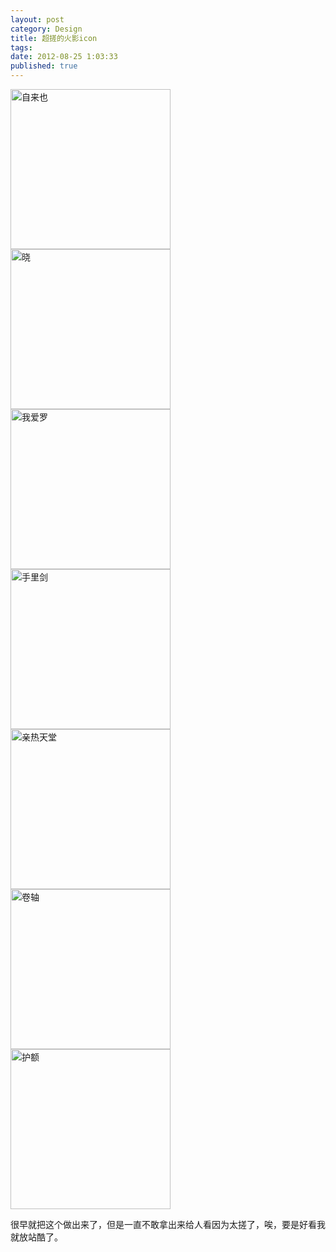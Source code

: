 ```yaml
---
layout: post
category: Design
title: 超搓的火影icon
tags:
date: 2012-08-25 1:03:33
published: true
---
```

<a href="http://www.yupoo.com/photos/jacobz/86487411/" title="自来也"><img src="http://pic.yupoo.com/jacobz/Cdyf3CiE/medish.jpg" alt="自来也" width="256" height="256" border="0" /></a>
<a href="http://www.yupoo.com/photos/jacobz/86487410/" title="晓"><img src="http://pic.yupoo.com/jacobz/Cdyf1PwF/medish.jpg" alt="晓" width="256" height="256" border="0" /></a>
<a href="http://www.yupoo.com/photos/jacobz/86487409/" title="我爱罗"><img src="http://pic.yupoo.com/jacobz/Cdyf0UoT/medish.jpg" alt="我爱罗" width="256" height="256" border="0" /></a>
<a href="http://www.yupoo.com/photos/jacobz/86487408/" title="手里剑"><img src="http://pic.yupoo.com/jacobz/CdyeXzsi/medish.jpg" alt="手里剑" width="256" height="256" border="0" /></a>
<a href="http://www.yupoo.com/photos/jacobz/86487407/" title="亲热天堂"><img src="http://pic.yupoo.com/jacobz/CdyeUxjo/medish.jpg" alt="亲热天堂" width="256" height="256" border="0" /></a>
<a href="http://www.yupoo.com/photos/jacobz/86487406/" title="卷轴"><img src="http://pic.yupoo.com/jacobz/CdyePn1U/medish.jpg" alt="卷轴" width="256" height="256" border="0" /></a>
<a href="http://www.yupoo.com/photos/jacobz/86487405/" title="护额"><img src="http://pic.yupoo.com/jacobz/CdyeNuUk/medish.jpg" alt="护额" width="256" height="256" border="0" /></a>

很早就把这个做出来了，但是一直不敢拿出来给人看因为太搓了，唉，要是好看我就放站酷了。
